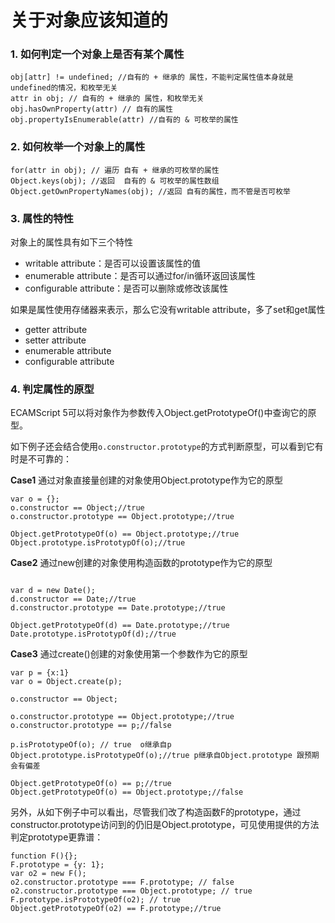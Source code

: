 
# 关于对象应该知道的


### 1. 如何判定一个对象上是否有某个属性

```
obj[attr] != undefined; //自有的 + 继承的 属性，不能判定属性值本身就是undefined的情况，和枚举无关
attr in obj; // 自有的 + 继承的 属性，和枚举无关
obj.hasOwnProperty(attr) // 自有的属性
obj.propertyIsEnumerable(attr) //自有的 & 可枚举的属性
```

### 2. 如何枚举一个对象上的属性

```
for(attr in obj); // 遍历 自有 + 继承的可枚举的属性
Object.keys(obj); //返回  自有的 & 可枚举的属性数组
Object.getOwnPropertyNames(obj); //返回 自有的属性，而不管是否可枚举
```

### 3. 属性的特性

对象上的属性具有如下三个特性

- writable attribute：是否可以设置该属性的值
- enumerable attribute：是否可以通过for/in循环返回该属性
- configurable attribute：是否可以删除或修改该属性

如果是属性使用存储器来表示，那么它没有writable attribute，多了set和get属性

  
- getter attribute
- setter attribute
- enumerable attribute
- configurable attribute


### 4. 判定属性的原型


ECAMScript 5可以将对象作为参数传入Object.getPrototypeOf()中查询它的原型。

如下例子还会结合使用`o.constructor.prototype`的方式判断原型，可以看到它有时是不可靠的：

**Case1** 通过对象直接量创建的对象使用Object.prototype作为它的原型

```
var o = {};
o.constructor == Object;//true
o.constructor.prototype == Object.prototype;//true

Object.getPrototypeOf(o) == Object.prototype;//true
Object.prototype.isPrototypOf(o);//true

```

**Case2** 通过new创建的对象使用构造函数的prototype作为它的原型

```

var d = new Date();
d.constructor == Date;//true
d.constructor.prototype == Date.prototype;//true

Object.getPrototypeOf(d) == Date.prototype;//true
Date.prototype.isPrototypOf(d);//true
```

**Case3** 通过create()创建的对象使用第一个参数作为它的原型

```
var p = {x:1}
var o = Object.create(p);

o.constructor == Object;

o.constructor.prototype == Object.prototype;//true
o.constructor.prototype == p;//false

p.isPrototypeOf(o); // true  o继承自p
Object.prototype.isPrototypeOf(o);//true p继承自Object.prototype 跟预期会有偏差

Object.getPrototypeOf(o) == p;//true
Object.getPrototypeOf(o) == Object.prototype;//false
```

另外，从如下例子中可以看出，尽管我们改了构造函数F的prototype，通过constructor.prototype访问到的仍旧是Object.prototype，可见使用提供的方法判定prototype更靠谱：

```
function F(){};
F.prototype = {y: 1};
var o2 = new F();
o2.constructor.prototype === F.prototype; // false 
o2.constructor.prototype === Object.prototype; // true 
F.prototype.isPrototypeOf(o2); // true
Object.getPrototypeOf(o2) == F.prototype;//true
```

